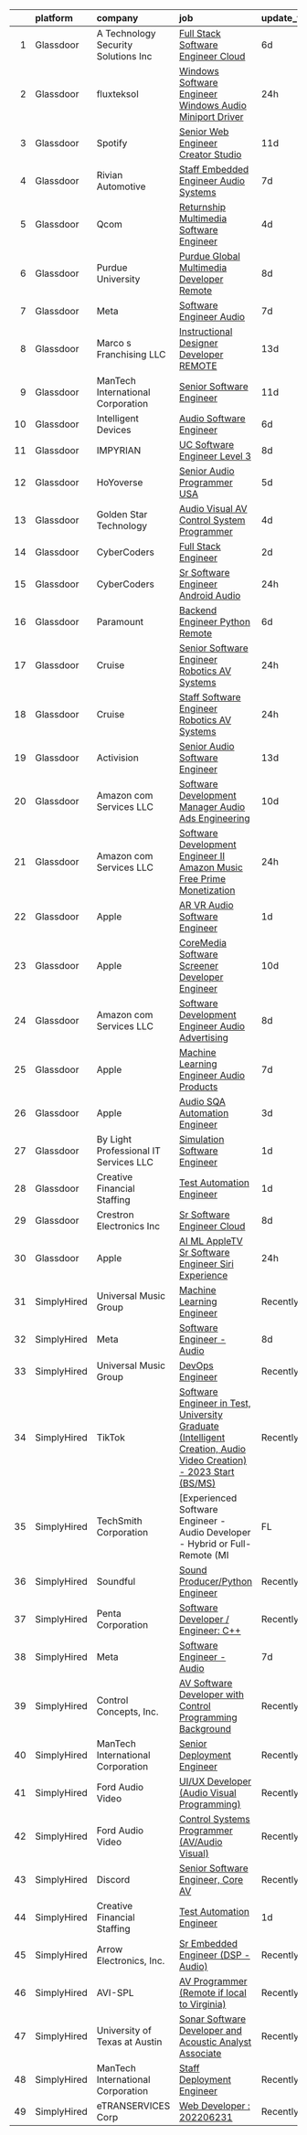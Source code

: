 

|    | platform    | company                                 | job                                                                                                                                                                                                                                                                                                                                                                                                                                                                                                                                                                                                                                                                                                                                                                                                                                                                                                                                                                                                                                                                                                                                                                                                                                                                                                                                                                                                                                                                         | update_time   | location                 |
|---:|:------------|:----------------------------------------|:----------------------------------------------------------------------------------------------------------------------------------------------------------------------------------------------------------------------------------------------------------------------------------------------------------------------------------------------------------------------------------------------------------------------------------------------------------------------------------------------------------------------------------------------------------------------------------------------------------------------------------------------------------------------------------------------------------------------------------------------------------------------------------------------------------------------------------------------------------------------------------------------------------------------------------------------------------------------------------------------------------------------------------------------------------------------------------------------------------------------------------------------------------------------------------------------------------------------------------------------------------------------------------------------------------------------------------------------------------------------------------------------------------------------------------------------------------------------------|:--------------|:-------------------------|
|  1 | Glassdoor   | A  Technology   Security Solutions  Inc | [Full Stack Software Engineer   Cloud](https://www.glassdoor.com/partner/jobListing.htm?pos=126&ao=1136043&s=58&guid=000001835ef20a6e8000db4fe8f6843c&src=GD_JOB_AD&t=SR&vt=w&ea=1&cs=1_a6d3acad&cb=1663745264600&jobListingId=1008139447094&jrtk=3-0-1gdff42kmj4jr801-1gdff42ldj4je801-2e6061a17bceca0a-)                                                                                                                                                                                                                                                                                                                                                                                                                                                                                                                                                                                                                                                                                                                                                                                                                                                                                                                                                                                                                                                                                                                                                                  | 6d            | Bay Shore, NY            |
|  2 | Glassdoor   | fluxteksol                              | [Windows Software Engineer   Windows Audio Miniport Driver](https://www.glassdoor.com/partner/jobListing.htm?pos=107&ao=1136043&s=58&guid=000001835ef20a6e8000db4fe8f6843c&src=GD_JOB_AD&t=SR&vt=w&ea=1&cs=1_77096a1c&cb=1663745264598&jobListingId=1008151562961&jrtk=3-0-1gdff42kmj4jr801-1gdff42ldj4je801-7029e95f460fc368-)                                                                                                                                                                                                                                                                                                                                                                                                                                                                                                                                                                                                                                                                                                                                                                                                                                                                                                                                                                                                                                                                                                                                             | 24h           | Remote                   |
|  3 | Glassdoor   | Spotify                                 | [Senior Web Engineer  Creator Studio](https://www.glassdoor.com/partner/jobListing.htm?pos=110&ao=1136043&s=58&guid=000001835ef20a6e8000db4fe8f6843c&src=GD_JOB_AD&t=SR&vt=w&cs=1_c2031fee&cb=1663745264599&jobListingId=1008129613245&jrtk=3-0-1gdff42kmj4jr801-1gdff42ldj4je801-40150ce8a1fbfc90-)                                                                                                                                                                                                                                                                                                                                                                                                                                                                                                                                                                                                                                                                                                                                                                                                                                                                                                                                                                                                                                                                                                                                                                        | 11d           | New York, NY             |
|  4 | Glassdoor   | Rivian Automotive                       | [Staff Embedded Engineer  Audio Systems](https://www.glassdoor.com/partner/jobListing.htm?pos=128&ao=1136043&s=58&guid=000001835ef20a6e8000db4fe8f6843c&src=GD_JOB_AD&t=SR&vt=w&cs=1_c77b3250&cb=1663745264600&jobListingId=1008137692795&jrtk=3-0-1gdff42kmj4jr801-1gdff42ldj4je801-814389dc06656868-)                                                                                                                                                                                                                                                                                                                                                                                                                                                                                                                                                                                                                                                                                                                                                                                                                                                                                                                                                                                                                                                                                                                                                                     | 7d            | Palo Alto, CA            |
|  5 | Glassdoor   | Qcom                                    | [Returnship   Multimedia Software Engineer](https://www.glassdoor.com/partner/jobListing.htm?pos=117&ao=1136043&s=58&guid=000001835ef20a6e8000db4fe8f6843c&src=GD_JOB_AD&t=SR&vt=w&cs=1_55f0188a&cb=1663745264599&jobListingId=1008145716945&jrtk=3-0-1gdff42kmj4jr801-1gdff42ldj4je801-62c508fc04018ac1-)                                                                                                                                                                                                                                                                                                                                                                                                                                                                                                                                                                                                                                                                                                                                                                                                                                                                                                                                                                                                                                                                                                                                                                  | 4d            | San Diego, CA            |
|  6 | Glassdoor   | Purdue University                       | [Purdue Global Multimedia Developer  Remote ](https://www.glassdoor.com/partner/jobListing.htm?pos=113&ao=1136043&s=58&guid=000001835ef20a6e8000db4fe8f6843c&src=GD_JOB_AD&t=SR&vt=w&cs=1_e355ee26&cb=1663745264599&jobListingId=1008133073256&jrtk=3-0-1gdff42kmj4jr801-1gdff42ldj4je801-8202613e0816d37c-)                                                                                                                                                                                                                                                                                                                                                                                                                                                                                                                                                                                                                                                                                                                                                                                                                                                                                                                                                                                                                                                                                                                                                                | 8d            | Indiana                  |
|  7 | Glassdoor   | Meta                                    | [Software Engineer   Audio](https://www.glassdoor.com/partner/jobListing.htm?pos=102&ao=1110586&s=58&guid=000001835ef20a6e8000db4fe8f6843c&src=GD_JOB_AD&t=SR&vt=w&cs=1_ee87b833&cb=1663745264598&jobListingId=1008135856639&cpc=9DC6E4D8324653EE&jrtk=3-0-1gdff42kmj4jr801-1gdff42ldj4je801-8ba4a61c941c5b92--6NYlbfkN0DYl4UJW4r1Vl7FEn6T9F-rD9lpC-0oMJVSiWjK_MGUd8e8cHXcpv6KPyjLHZEfqkWCUGiQ0wI9PqVeTWqxGgyND9qYUVSARh0wNYVuDDuEF-Bo554zrEt6qyq7A5n0y-XTedloQzBRaaagBbNKKDqA28T8tNJaqkzIV8PPE4mtWYKLFx1H8rBxDm-6tfHQc_I7eT408_CmTnZOYQVfL3jg5vRZSghDwK4sAMF8GKWeerwmpELE4_HM33vUjRGf-Mys8Awo06p-5JVx1TcC7ELoGJ4g7LfaN4csx7GBS_S6Cjl5zv58sPHzjgdi9xry_pO-96QHFjPzwCVKSHyGtOq3X836xs1zYnfM5t_4ICq0PkT1m5AIGlRF-tRpJbwsA5Khvr2WnDRWRUSMgEoyX6tzVIp7AbHL4u3fjNqcFGt5njGihy1MVHVNvucRMNsu7X9HPbrPxd6hHU4D-1NgqXyTqQr7xVs1TQz-7k4Y8B4GU5B56dMmLd2k5J7scXQHFABMxfdi1EGlPUazPKLCGnPfTR1lZjtnAnIneaadjED8IEhHj37GbC_k4TQmlm958kSDCfG-4yORnTyLFbjraBNXa5zCK7rHAIJk4x9dFP4CTnt8aJJR_7OboMJasajLpJGo5Zy58OfyGiFz6-QnzeiQWPT3fGWdmsQtKurf8YYdJaKn8K_5MfM2sZvRmlFMJbtxd8aWODJlY7DqEAkVieqtnvIQNYoHE3BV8Bua-LXtbpnMdwrrHOgbswwAAJtLsPI2LHaFtIinImKokxr-ricL5pvdOrz1Gq1ASSViOcd2iBnFRzD0alD7B0nx4OJkg69tdqXiMfoF7Ra4x-rwV0zhvJMcEp2lX8p4TDzHwS6ouk62lzwzE5KU5-Ltb2eL_wAtFjE4UKY7pf_4Q4D4uM-E-EjqrKubejUpyI-ndIf_xEmMM6Jv42LblP7TbEOV_DDVdwOG3IYyXXbh7gpQkdfEB9bcA2pMSglMa6WAmpslWWPXNkqVdVAhfA5gD236FParc4ymeAtn-BuYk2oTmX2WGPZTbgQe_66DCWSAfrEIdjF_vufZ7woe-GjaKunjoHaUeOR5Wog7-Q%3D%3D) | 7d            | Burlingame, CA           |
|  8 | Glassdoor   | Marco s Franchising  LLC                | [Instructional Designer   Developer  REMOTE ](https://www.glassdoor.com/partner/jobListing.htm?pos=127&ao=1136043&s=58&guid=000001835ef20a6e8000db4fe8f6843c&src=GD_JOB_AD&t=SR&vt=w&ea=1&cs=1_d3294a66&cb=1663745264600&jobListingId=1008123909899&jrtk=3-0-1gdff42kmj4jr801-1gdff42ldj4je801-0a5de8dec64e470a-)                                                                                                                                                                                                                                                                                                                                                                                                                                                                                                                                                                                                                                                                                                                                                                                                                                                                                                                                                                                                                                                                                                                                                           | 13d           | Nashville, TN            |
|  9 | Glassdoor   | ManTech International Corporation       | [Senior Software Engineer](https://www.glassdoor.com/partner/jobListing.htm?pos=130&ao=1136043&s=58&guid=000001835ef20a6e8000db4fe8f6843c&src=GD_JOB_AD&t=SR&vt=w&cs=1_af76d597&cb=1663745264601&jobListingId=1008129783162&jrtk=3-0-1gdff42kmj4jr801-1gdff42ldj4je801-0c2211fff5adb012-)                                                                                                                                                                                                                                                                                                                                                                                                                                                                                                                                                                                                                                                                                                                                                                                                                                                                                                                                                                                                                                                                                                                                                                                   | 11d           | Patuxent River, MD       |
| 10 | Glassdoor   | Intelligent Devices                     | [Audio Software Engineer](https://www.glassdoor.com/partner/jobListing.htm?pos=118&ao=1136043&s=58&guid=000001835ef20a6e8000db4fe8f6843c&src=GD_JOB_AD&t=SR&vt=w&ea=1&cs=1_6ca09e6c&cb=1663745264599&jobListingId=1008139179303&jrtk=3-0-1gdff42kmj4jr801-1gdff42ldj4je801-66b719a56b72330d-)                                                                                                                                                                                                                                                                                                                                                                                                                                                                                                                                                                                                                                                                                                                                                                                                                                                                                                                                                                                                                                                                                                                                                                               | 6d            | Columbia, MD             |
| 11 | Glassdoor   | IMPYRIAN                                | [UC Software Engineer Level 3](https://www.glassdoor.com/partner/jobListing.htm?pos=109&ao=1136043&s=58&guid=000001835ef20a6e8000db4fe8f6843c&src=GD_JOB_AD&t=SR&vt=w&ea=1&cs=1_47905cd8&cb=1663745264598&jobListingId=1008134962937&jrtk=3-0-1gdff42kmj4jr801-1gdff42ldj4je801-077cec4635b9984a-)                                                                                                                                                                                                                                                                                                                                                                                                                                                                                                                                                                                                                                                                                                                                                                                                                                                                                                                                                                                                                                                                                                                                                                          | 8d            | Fort Meade, MD           |
| 12 | Glassdoor   | HoYoverse                               | [Senior Audio Programmer  USA ](https://www.glassdoor.com/partner/jobListing.htm?pos=115&ao=1136043&s=58&guid=000001835ef20a6e8000db4fe8f6843c&src=GD_JOB_AD&t=SR&vt=w&ea=1&cs=1_0c0fa584&cb=1663745264599&jobListingId=1008143838425&jrtk=3-0-1gdff42kmj4jr801-1gdff42ldj4je801-b42397f8f8d5c385-)                                                                                                                                                                                                                                                                                                                                                                                                                                                                                                                                                                                                                                                                                                                                                                                                                                                                                                                                                                                                                                                                                                                                                                         | 5d            | Los Angeles, CA          |
| 13 | Glassdoor   | Golden Star Technology                  | [Audio Visual  AV  Control System Programmer](https://www.glassdoor.com/partner/jobListing.htm?pos=123&ao=1136043&s=58&guid=000001835ef20a6e8000db4fe8f6843c&src=GD_JOB_AD&t=SR&vt=w&ea=1&cs=1_c0ae6870&cb=1663745264600&jobListingId=1008145772251&jrtk=3-0-1gdff42kmj4jr801-1gdff42ldj4je801-75f2835b6a9b7823-)                                                                                                                                                                                                                                                                                                                                                                                                                                                                                                                                                                                                                                                                                                                                                                                                                                                                                                                                                                                                                                                                                                                                                           | 4d            | Cerritos, CA             |
| 14 | Glassdoor   | CyberCoders                             | [Full Stack Engineer](https://www.glassdoor.com/partner/jobListing.htm?pos=104&ao=1110586&s=58&guid=000001835ef20a6e8000db4fe8f6843c&src=GD_JOB_AD&t=SR&vt=w&ea=1&cs=1_ea5c9fa8&cb=1663745264598&jobListingId=1008147802011&cpc=654405A9B1E0A9F5&jrtk=3-0-1gdff42kmj4jr801-1gdff42ldj4je801-1a27eeb6936401a6--6NYlbfkN0CpFJQzrgRR8WqXWK1qKKEqALWJw739KlKqr2H-MSI4eoBlI4EFrmor2FYZMP3muM1IeSMtQn4FAy4zIRSKktiAZV8IuBM6bscdmWl31jdHDA2e1RGPBNYNn8EMCB3eey3-nCGGKD82c1WZVK-cO7I9gOnVrpbQwU3NfmoXgcotk4vwc0sNpVcbtBSTpDOPjAVkZyPw9QT2uDi_S4L72QadIhvTmBZqJJiNXyhK08ZLsdDcxrihuO2JFd_fTFFYMMZv_y26Mcye-mWJVW77trLkfoi_-19rek2Vp0dZWtfKKEtSspNjA43uwCBDISiljcZdZgGxpFx9wrl26ybKmeLorweSVJdDkV7ZkBB7HNM3SLQ5SaUHHrF_0qwRZU-FhMLT2MUmdLnf8PTH7VmsM908vl-OTk8A-nzsDLAKjVjNJPdSNv6BY8a-dXWbkXsMMX_uZA-sacc-wIoy5-KLhPH3PukhGohVno_nRLo4rza3bPY8ART_osrK5WjcXPawIwh7phMgXw9hFdVMtvBUSRPytg-iA_U3c5bq_arRNtuwHNxMi3h-0VM24hdkBZn58qBlTs-UWZbztPfDw0MC8hARj8tC07qWb9S9a8mQB9JkBstSpUXUb_YZI_ULkaDGjRWEfFbmmEahJi4SplCDZ0XkzW0dktQGnrDYXgM3rRFzJWmcQ3m44Hr1fHmm0CCswWGXc2fyKwihU_KNRI4dW4ITIPuT1qkKVgZ72lrI4LBz5hr4Rt7MaFaFux4ql1y_Fb7okT35EmvEl-jkAAP-Dwx18yXY6QO2MmDBnpzxbmAL6itg80zj055ZauhzRfOtE7lYNLKPv1hcWSBfQgeio-75H8xCT1k4jR8pPblEdeFQZqnm3g2-Ts5Sygfp3jfawZOy3dkh_UoHQPJMujsCHQApChj545KJfxUFh0uGsKwpD7c1RUVqN3iGyjFcadh7Zmhz2EXe9RnAjBBHdtmynU6kdvJ3Hguz7ilkUC2e1mQqCgHn2qJZI79rOdpfAzs-H9I%3D)                                                                                | 2d            | New York, NY             |
| 15 | Glassdoor   | CyberCoders                             | [Sr  Software Engineer   Android Audio](https://www.glassdoor.com/partner/jobListing.htm?pos=105&ao=1110586&s=58&guid=000001835ef20a6e8000db4fe8f6843c&src=GD_JOB_AD&t=SR&vt=w&ea=1&cs=1_da1c091b&cb=1663745264598&jobListingId=1008152463667&cpc=47CFDC01B3F81FAC&jrtk=3-0-1gdff42kmj4jr801-1gdff42ldj4je801-87ea219be9794e64--6NYlbfkN0CpFJQzrgRR8WqXWK1qKKEqALWJw739KlKqr2H-MSI4eoBlI4EFrmor2FYZMP3muM3oVLaOs4f3sHrKF-cQOCY0VGw8kTQJ-8qAE5OEdqjuVM_FnO7FUbDXtsDAkUdy7SyMY52pPmmcC8uvAodAUpDw6hGxKckvswjjj-pi9iXD0vHdDBsGF0h-e2W93mZUu1CM4CcAJ0OzPdySrMJa-WVCuajCdGFl6cptJOrc5NdVah5pcOlDlILZmtv8q5lLqQ8v3JzPme2ytycK3AqQ38caAXvOCOInDECaAkqR52wxXKuRy1cE034khzXHuIR0qO8UIZ2CozhIkg6n3cb62XTb6EKwHMo77H23NJU-QfLkvPF930CUZu_znAeAqkujKC_SHf_iillmzdgsro0VA3XNxjjdJV1wE0HfFQ_MqPRXvGKKbuN4_pVd5ampHBgSgoXtfrzXdWDkRv2JHwMMsRWXCl8sqjT_aLpHHD91HO1Hdfxvoj-NWLZis2XQ531FQ7P19E3dvfDKYt-5nk4rcO944L1IfcKjD-SNzdFCRe-OK_6DMVZxAQtfie3qzPiXNsnpU1mjARvZts-8S-jXY9XfjS-PJ9H4_iN_T6B33KZmfZCWHC8cSSZVylW2TSwvq7OZuwSIjRE9sSvT5DGEgdeSPEgPjjvcHor5yiyY6Al_Y7YLcdE3XF23KV0hwovY9PuwFIkkJK_TFCcoy7Om1y9x0sUZLZux4dB9-rZlv6gXuelGq1XXaDq0ME078sNaWWY0ViCtxAsrehbdEDgpIDvvqumxUZH7A4WnnbO0n4hZGPkutLJj7AP9F2pFfwzgoMfBp8yMGlXb9pCwkpm4rHDp240xLGoeAr2W9D5elAYAJ0cGhPXXuws4VC54WAthC8jaKCr_3Ge_a_0o9GvUxj7neQFIsT_SSmBZfr6fVZVIgGlC5MZ0fqrkTnOFFx7jaCMrJmrY1K4mOAixqySp8Z0lEOZixgPwDfM0JxrJYr1IWPVwJQs1cC5n)                                                                            | 24h           | Encinitas, CA            |
| 16 | Glassdoor   | Paramount                               | [Backend Engineer   Python  Remote ](https://www.glassdoor.com/partner/jobListing.htm?pos=108&ao=1136043&s=58&guid=000001835ef20a6e8000db4fe8f6843c&src=GD_JOB_AD&t=SR&vt=w&cs=1_df4d723b&cb=1663745264598&jobListingId=1008140313269&jrtk=3-0-1gdff42kmj4jr801-1gdff42ldj4je801-e5a290a486115280-)                                                                                                                                                                                                                                                                                                                                                                                                                                                                                                                                                                                                                                                                                                                                                                                                                                                                                                                                                                                                                                                                                                                                                                         | 6d            | New York, NY             |
| 17 | Glassdoor   | Cruise                                  | [Senior Software Engineer  Robotics  AV Systems](https://www.glassdoor.com/partner/jobListing.htm?pos=120&ao=1136043&s=58&guid=000001835ef20a6e8000db4fe8f6843c&src=GD_JOB_AD&t=SR&vt=w&cs=1_baf7a591&cb=1663745264600&jobListingId=1008151363054&jrtk=3-0-1gdff42kmj4jr801-1gdff42ldj4je801-6648375773b898da-)                                                                                                                                                                                                                                                                                                                                                                                                                                                                                                                                                                                                                                                                                                                                                                                                                                                                                                                                                                                                                                                                                                                                                             | 24h           | Seattle, WA              |
| 18 | Glassdoor   | Cruise                                  | [Staff Software Engineer  Robotics  AV Systems](https://www.glassdoor.com/partner/jobListing.htm?pos=112&ao=1136043&s=58&guid=000001835ef20a6e8000db4fe8f6843c&src=GD_JOB_AD&t=SR&vt=w&cs=1_46e779e3&cb=1663745264599&jobListingId=1008151363050&jrtk=3-0-1gdff42kmj4jr801-1gdff42ldj4je801-0687408e53283433-)                                                                                                                                                                                                                                                                                                                                                                                                                                                                                                                                                                                                                                                                                                                                                                                                                                                                                                                                                                                                                                                                                                                                                              | 24h           | Seattle, WA              |
| 19 | Glassdoor   | Activision                              | [Senior Audio Software Engineer](https://www.glassdoor.com/partner/jobListing.htm?pos=122&ao=1136043&s=58&guid=000001835ef20a6e8000db4fe8f6843c&src=GD_JOB_AD&t=SR&vt=w&cs=1_7fd1fa92&cb=1663745264600&jobListingId=1008124930917&jrtk=3-0-1gdff42kmj4jr801-1gdff42ldj4je801-1e169e6de3d72119-)                                                                                                                                                                                                                                                                                                                                                                                                                                                                                                                                                                                                                                                                                                                                                                                                                                                                                                                                                                                                                                                                                                                                                                             | 13d           | Woodland Hills, CA       |
| 20 | Glassdoor   | Amazon com Services LLC                 | [Software Development Manager  Audio Ads Engineering](https://www.glassdoor.com/partner/jobListing.htm?pos=124&ao=1136043&s=58&guid=000001835ef20a6e8000db4fe8f6843c&src=GD_JOB_AD&t=SR&vt=w&cs=1_7d297d16&cb=1663745264600&jobListingId=1008130552520&jrtk=3-0-1gdff42kmj4jr801-1gdff42ldj4je801-a04c9248b8ae35a2-)                                                                                                                                                                                                                                                                                                                                                                                                                                                                                                                                                                                                                                                                                                                                                                                                                                                                                                                                                                                                                                                                                                                                                        | 10d           | Austin, TX               |
| 21 | Glassdoor   | Amazon com Services LLC                 | [Software Development Engineer II  Amazon Music Free   Prime Monetization](https://www.glassdoor.com/partner/jobListing.htm?pos=121&ao=1136043&s=58&guid=000001835ef20a6e8000db4fe8f6843c&src=GD_JOB_AD&t=SR&vt=w&cs=1_38f9783a&cb=1663745264600&jobListingId=1008151743871&jrtk=3-0-1gdff42kmj4jr801-1gdff42ldj4je801-bea9cd3b8c86cfd0-)                                                                                                                                                                                                                                                                                                                                                                                                                                                                                                                                                                                                                                                                                                                                                                                                                                                                                                                                                                                                                                                                                                                                   | 24h           | San Francisco, CA        |
| 22 | Glassdoor   | Apple                                   | [AR VR Audio Software Engineer](https://www.glassdoor.com/partner/jobListing.htm?pos=119&ao=1136043&s=58&guid=000001835ef20a6e8000db4fe8f6843c&src=GD_JOB_AD&t=SR&vt=w&cs=1_fefc5431&cb=1663745264599&jobListingId=1008150110948&jrtk=3-0-1gdff42kmj4jr801-1gdff42ldj4je801-f3ff31dfabaa24fb-)                                                                                                                                                                                                                                                                                                                                                                                                                                                                                                                                                                                                                                                                                                                                                                                                                                                                                                                                                                                                                                                                                                                                                                              | 1d            | Cupertino, CA            |
| 23 | Glassdoor   | Apple                                   | [CoreMedia Software Screener   Developer Engineer](https://www.glassdoor.com/partner/jobListing.htm?pos=103&ao=1110586&s=58&guid=000001835ef20a6e8000db4fe8f6843c&src=GD_JOB_AD&t=SR&vt=w&cs=1_58e1f74b&cb=1663745264598&jobListingId=1008130706147&cpc=AC285F3A3ECA6BB0&jrtk=3-0-1gdff42kmj4jr801-1gdff42ldj4je801-f741117e06ecec0a--6NYlbfkN0BvKrLyj5gPmtZO9T8euul8TCxuuKNOtzRJOomxnwSEodTz2Bc-sPZlC5mDe-NOaJjx5GagAawwa3L70H2fXjD_koObeOcEeIsfxDXyG3eVTizFtk3kE2UdaGejVhBRIC8FhwPMzmG_-2xf5w-BAQm5ymAdntV9uhxMTsJ6CcnBDrM-HIQDZEMNk-lJZ36Nu619L4i9VR8XpT09ZYgacZI-J-6HaDllO9RAVRkb8qJua84fiwq_8B5hir1Ro0RiZX_QRx_PujzPUC8EHIfihf7FRmCiTpy58L2uJYyFpqkVygVsdzSZi3CojTAFcPJEXvKOMPFjB3fWJ-ZD7Shb_T7Zm2pIs5lbOhonEe4ZHEjJWQy_LhT72VdMCeUByEieE6RFJX3zfiu8E80oXbRFU48q5AVLv5TeItekePMvBCF-Drnk4cZ7ngFYuobTpDLb00NdycEtRcWrgoPVVkqMvaxuEFHvr6lmUxE_UEBZhbmLi9JldkcqhlLbOhdcYVVJOdmrK6a7_FxJkibyftWc4c51904DXA4H_c7rhkVW5nDRPVvE86rQOwddqkFZcfDVur53eHOhQut-RuYvODSjp4nMy6iPlbzNg53b5cCDwyPYwQDxu0j6MFK7e2NU-B-cwHaKQ3-2xDfHemaqmfo9jFO_-8MT7GSseN03VRhNh4cbANJviorV8NPYIVqmTcV2dRNTAVuwJ4vm5OIqZpPn51wA2guuaG6JktmzkFGkFGmQe95ymhIiA_hFV8URRQCZWKHkoQ2Ohe3uRfjTsRLrXeClfVSsu13h8DAgbRKUrGXQCtA8rCn5w1eGoJKtN-80PYs1M-WxGla-0cBGz16MkVjArO9ynfLO_nHbxtINf-elgSOngz_nGTat0bN0Z20xnI7VJ6qLdqATV55NAgpFaSbJUQt77a-2sJCbjB0n2HZRv-xRBWAPvl9lDJCYgEZQ-R8pU1BrUnfiEgfWXdmg4V5uBFp2dU2fXvLYHy14bk1C3A%3D%3D)                                                                          | 10d           | San Diego, CA            |
| 24 | Glassdoor   | Amazon com Services LLC                 | [Software Development Engineer  Audio Advertising](https://www.glassdoor.com/partner/jobListing.htm?pos=111&ao=1136043&s=58&guid=000001835ef20a6e8000db4fe8f6843c&src=GD_JOB_AD&t=SR&vt=w&cs=1_174fd2a5&cb=1663745264599&jobListingId=1008134589105&jrtk=3-0-1gdff42kmj4jr801-1gdff42ldj4je801-e6578b0e774199d3-)                                                                                                                                                                                                                                                                                                                                                                                                                                                                                                                                                                                                                                                                                                                                                                                                                                                                                                                                                                                                                                                                                                                                                           | 8d            | Austin, TX               |
| 25 | Glassdoor   | Apple                                   | [Machine Learning Engineer  Audio Products](https://www.glassdoor.com/partner/jobListing.htm?pos=106&ao=1110586&s=58&guid=000001835ef20a6e8000db4fe8f6843c&src=GD_JOB_AD&t=SR&vt=w&cs=1_9e00aa32&cb=1663745264599&jobListingId=1008136389935&cpc=3BA4CE39D5B5DEF5&jrtk=3-0-1gdff42kmj4jr801-1gdff42ldj4je801-70de91abb83b5434--6NYlbfkN0BvKrLyj5gPmtZO9T8euul8TCxuuKNOtzRJOomxnwSEodTz2Bc-sPZl8WPllYOnI2iSiV5Jwp96GP-nA0nsfOl5SpQEqkHM_Togz0qhXdyIJdkgcd2o4eNJrzaYBsCmJ8QUREDdXvT4fWt9U-8uM3dCZYkS0bW87wLnGYLTEFeJaJhJUgMVrF_C6dnF3-3eRxSQWZPJNUm9pw99cRQrIU37VpHIVfDBSKURAqTsZxq6l0mlxksWYXQeawC1Riwxn9wW_-b2Cga69Y11hKDDEfDEd3Ge2pW8g-KcBBsCE2kqNKk3It5B1RLNM5a_DUtq8uUexRGkBvwqg-VBYb_ritZAtporcKQMUrfZkVmNRdv_vNUiXdSZHrzsIYc3PuE_Ld5DM_cOuwotxTMrxOcYgthBVr2hy-DnlfMKXHc7-Mhp574BtKY2ZCYxrF7Bty9bxqhcWKW_rZJHG4E8uL_hjT4Kw_m5V6Uy9X89cyelJxwwjD5faPtpScVOrl8axQnD5sugPH_GPqSu1bbdFTZg-Me_OXeJ2ZN-32C6qVNhr5B3Tz1Rmv-vd2cgyxasJ7DxFwMqL40VXehfw4KDKKvRHj5fLu9W4lnIrop5ZFhw4sODwigAt56vA6di7Hm5A4QmZPdP3HwXMjELfHgLQW6LWFB_Zme1EQCwI6Z6kMqDyHfD3ot5pHIvfoS6bbLYYon078ZXavqsXPQRxffKoPIOk1TK1g9ula8mjU1YBSc2EHiJbqsny0qeUJZ2YH95CY0unA5HqBymhAqGNJIzlGYCVdlIyg4uE_dyIOgtqj-bVfXhYxa7rAw8GiTKfXJ-BN2Po9VHewp3CW5OFnR6eKjVIF4BsjpGn6SPHyyjOJd1aI3uqJemB2aV0KqbHNZ9jtBoy6020jPdqUbzp30Y-n5sLF_Zw_RrGgIIH5pTV8N0tOsHT7JIvQJmnBs_ejfHhQPQFF1Tc3Blggxf0FdWH8Mk4_4jnuTSVqXZcPY%3D)                                                                                               | 7d            | San Diego, CA            |
| 26 | Glassdoor   | Apple                                   | [Audio SQA Automation Engineer](https://www.glassdoor.com/partner/jobListing.htm?pos=125&ao=1136043&s=58&guid=000001835ef20a6e8000db4fe8f6843c&src=GD_JOB_AD&t=SR&vt=w&cs=1_f5be0d22&cb=1663745264600&jobListingId=1008146904400&jrtk=3-0-1gdff42kmj4jr801-1gdff42ldj4je801-2883d3b1dd5e8401-)                                                                                                                                                                                                                                                                                                                                                                                                                                                                                                                                                                                                                                                                                                                                                                                                                                                                                                                                                                                                                                                                                                                                                                              | 3d            | Cupertino, CA            |
| 27 | Glassdoor   | By Light Professional IT Services LLC   | [Simulation Software Engineer](https://www.glassdoor.com/partner/jobListing.htm?pos=129&ao=1136043&s=58&guid=000001835ef20a6e8000db4fe8f6843c&src=GD_JOB_AD&t=SR&vt=w&cs=1_5c402b8a&cb=1663745264600&jobListingId=1008149639698&jrtk=3-0-1gdff42kmj4jr801-1gdff42ldj4je801-5410423d03551739-)                                                                                                                                                                                                                                                                                                                                                                                                                                                                                                                                                                                                                                                                                                                                                                                                                                                                                                                                                                                                                                                                                                                                                                               | 1d            | Chantilly, VA            |
| 28 | Glassdoor   | Creative Financial Staffing             | [Test Automation Engineer](https://www.glassdoor.com/partner/jobListing.htm?pos=101&ao=1110586&s=58&guid=000001835ef20a6e8000db4fe8f6843c&src=GD_JOB_AD&t=SR&vt=w&cs=1_eb3ec235&cb=1663745264598&jobListingId=1008149633618&cpc=BC94DADD91C18169&jrtk=3-0-1gdff42kmj4jr801-1gdff42ldj4je801-4aa9a3c284099fdb--6NYlbfkN0AyIsnDczwcVDFrYpf5kat3hxWjSi6qx3YGCfJB8v0u0roYrISoV_-vLBimF2mj67DiFf9yjlpT9KhMv7TrQ7Ga8wTdsAPEnwvyOB9KNFkEq7WUPWURgi8VnMW0W4_PiaqKRYgFZABFkwkV55blQby7w8LMyQWKfEpkiaFtETbcBoe1TVERo9c6_7P7AY9ThVTZouS0iRh_i9ipUAdFHc_AJyjcEz8i_9uuGc2YfRdzQYAf-deAno-ZYEVtjRs1uOePVA0mQw5mmdMOSTWqSirZqoY8EdH5W-vKWQ2YIjBGIURfzMJGXiJvzQ8SgHZ8omQbc-vrAZrnJh-a6MDWgFrWs1p7xjhC0nw8GICgsX7iPnUSobSWoj02Jme_aKzfUGkZz6wyrFUfhUJ1rb7EjA_qtgKXddwmCRqbLJU-mSHleDv5fds6DRf_Hll-dKACWOjx5aF7StvLR01m7HR6ExnS07z31ySk73Ede5yYt5nAAoQHmInODZaj_2K3_-jb6hwwfvzYB2q8iQF-alooILOIGFaTt7AE2zHlT9TStubJLHwjqi4_8DcpqXl6uOIg_ZuODBqolISnXk9C3mmo4DbK)                                                                                                                                                                                                                                                                                                                                                                                                                                                                                                                              | 1d            | Muskegon, MI             |
| 29 | Glassdoor   | Crestron Electronics  Inc               | [Sr  Software Engineer  Cloud](https://www.glassdoor.com/partner/jobListing.htm?pos=114&ao=1136043&s=58&guid=000001835ef20a6e8000db4fe8f6843c&src=GD_JOB_AD&t=SR&vt=w&ea=1&cs=1_ff23d2b5&cb=1663745264599&jobListingId=1008134136700&jrtk=3-0-1gdff42kmj4jr801-1gdff42ldj4je801-56bd0092787d34df-)                                                                                                                                                                                                                                                                                                                                                                                                                                                                                                                                                                                                                                                                                                                                                                                                                                                                                                                                                                                                                                                                                                                                                                          | 8d            | Remote                   |
| 30 | Glassdoor   | Apple                                   | [AI ML   AppleTV Sr  Software Engineer  Siri Experience](https://www.glassdoor.com/partner/jobListing.htm?pos=116&ao=1136043&s=58&guid=000001835ef20a6e8000db4fe8f6843c&src=GD_JOB_AD&t=SR&vt=w&cs=1_7268fdf7&cb=1663745264599&jobListingId=1008152670946&jrtk=3-0-1gdff42kmj4jr801-1gdff42ldj4je801-cf95beddc319a640-)                                                                                                                                                                                                                                                                                                                                                                                                                                                                                                                                                                                                                                                                                                                                                                                                                                                                                                                                                                                                                                                                                                                                                     | 24h           | Cupertino, CA            |
| 31 | SimplyHired | Universal Music Group                   | [Machine Learning Engineer](https://www.simplyhired.com/job/7F7tKIKicRT21DGlEQPQtY43ZU3HTFx0bz7kPoBCq2-u9UMUnUC1jQ?q=sound+developer)                                                                                                                                                                                                                                                                                                                                                                                                                                                                                                                                                                                                                                                                                                                                                                                                                                                                                                                                                                                                                                                                                                                                                                                                                                                                                                                                       | Recently      | Remote +1 location       |
| 32 | SimplyHired | Meta                                    | [Software Engineer - Audio](https://www.simplyhired.com/job/_xY3YWyiEC9cGyTlod-RxUQJf87GiSRkVM7hn6YzZ_dyQ_-LjvAQ0Q?q=sound+developer)                                                                                                                                                                                                                                                                                                                                                                                                                                                                                                                                                                                                                                                                                                                                                                                                                                                                                                                                                                                                                                                                                                                                                                                                                                                                                                                                       | 8d            | Seattle, WA +4 locations |
| 33 | SimplyHired | Universal Music Group                   | [DevOps Engineer](https://www.simplyhired.com/job/5GAEhHdEX95F6xYnfgVeFnk2y9jZ5cZRVz_4RB9TXjNFKEOercumGA?q=sound+developer)                                                                                                                                                                                                                                                                                                                                                                                                                                                                                                                                                                                                                                                                                                                                                                                                                                                                                                                                                                                                                                                                                                                                                                                                                                                                                                                                                 | Recently      | Remote +1 location       |
| 34 | SimplyHired | TikTok                                  | [Software Engineer in Test, University Graduate (Intelligent Creation, Audio Video Creation) - 2023 Start (BS/MS)](https://www.simplyhired.com/job/QM5jpbPgqy-BqYbCL-WHQgFdItS3ZpBrMVk4bB_MPEEDGBy8bZMAhg?q=sound+developer)                                                                                                                                                                                                                                                                                                                                                                                                                                                                                                                                                                                                                                                                                                                                                                                                                                                                                                                                                                                                                                                                                                                                                                                                                                                | Recently      | Mountain View, CA        |
| 35 | SimplyHired | TechSmith Corporation                   | [Experienced Software Engineer - Audio Developer - Hybrid or Full-Remote (MI | FL | IL | NC | TX)](https://www.simplyhired.com/job/8Ri1bqcZce2bH5Fmfv2FSUlejcX6u0ta2zJ4WcsU7MCmt_AXDCG5Tg?q=sound+developer)                                                                                                                                                                                                                                                                                                                                                                                                                                                                                                                                                                                                                                                                                                                                                                                                                                                                                                                                                                                                                                                                                                                                                                                                                                                                | Recently      | Remote, MI               |
| 36 | SimplyHired | Soundful                                | [Sound Producer/Python Engineer](https://www.simplyhired.com/job/fKwTfqRWVzhZJJT6yoybTUB5_pL76wxlddnu6kqy2_naoU7JVaHVBQ?q=sound+developer)                                                                                                                                                                                                                                                                                                                                                                                                                                                                                                                                                                                                                                                                                                                                                                                                                                                                                                                                                                                                                                                                                                                                                                                                                                                                                                                                  | Recently      | Remote                   |
| 37 | SimplyHired | Penta Corporation                       | [Software Developer / Engineer: C++](https://www.simplyhired.com/job/bUO_vJkI_HohqzEMNUFpvA3bsWny6AEb9gpmqCafCoVK8SHi0ZJQ5Q?q=sound+developer)                                                                                                                                                                                                                                                                                                                                                                                                                                                                                                                                                                                                                                                                                                                                                                                                                                                                                                                                                                                                                                                                                                                                                                                                                                                                                                                              | Recently      | New Orleans, LA          |
| 38 | SimplyHired | Meta                                    | [Software Engineer - Audio](https://www.simplyhired.com/job/maO_m5PgKmS771rzGKd21Xf1IphBop5oZC7_od5wa7st5fVLSs6mIQ?q=sound+developer)                                                                                                                                                                                                                                                                                                                                                                                                                                                                                                                                                                                                                                                                                                                                                                                                                                                                                                                                                                                                                                                                                                                                                                                                                                                                                                                                       | 7d            | Remote                   |
| 39 | SimplyHired | Control Concepts, Inc.                  | [AV Software Developer with Control Programming Background](https://www.simplyhired.com/job/tsTEIqkliCZzy7oLJnXwYDq6-UyEEekksSKNvmXhWCz9P__STJXDuQ?q=sound+developer)                                                                                                                                                                                                                                                                                                                                                                                                                                                                                                                                                                                                                                                                                                                                                                                                                                                                                                                                                                                                                                                                                                                                                                                                                                                                                                       | Recently      | Fairfield, NJ            |
| 40 | SimplyHired | ManTech International Corporation       | [Senior Deployment Engineer](https://www.simplyhired.com/job/C0L7s8dKsJXUkS1bD_TyQFrNT4BDDiXiC8WVp6ZOF1PzFHz51SjQdg?q=sound+developer)                                                                                                                                                                                                                                                                                                                                                                                                                                                                                                                                                                                                                                                                                                                                                                                                                                                                                                                                                                                                                                                                                                                                                                                                                                                                                                                                      | Recently      | Chantilly, VA            |
| 41 | SimplyHired | Ford Audio Video                        | [UI/UX Developer (Audio Visual Programming)](https://www.simplyhired.com/job/FbTSGqPXw0SVLwJb1vdnxa7CLUuwQkhwUR7TOhAfofXdRZztd_k2dw?q=sound+developer)                                                                                                                                                                                                                                                                                                                                                                                                                                                                                                                                                                                                                                                                                                                                                                                                                                                                                                                                                                                                                                                                                                                                                                                                                                                                                                                      | Recently      | Las Vegas, NV            |
| 42 | SimplyHired | Ford Audio Video                        | [Control Systems Programmer (AV/Audio Visual)](https://www.simplyhired.com/job/xanEzyDhRi0M3mc3H-EUUx4RJqK473-paq8sU3EwlhUe6HlvxawFow?q=sound+developer)                                                                                                                                                                                                                                                                                                                                                                                                                                                                                                                                                                                                                                                                                                                                                                                                                                                                                                                                                                                                                                                                                                                                                                                                                                                                                                                    | Recently      | Oklahoma City, OK        |
| 43 | SimplyHired | Discord                                 | [Senior Software Engineer, Core AV](https://www.simplyhired.com/job/oRlZp5-htR-QFSZ39gdjYLcRc450Js-_8Hq8V7TMly7EnQXYIU2hsw?q=sound+developer)                                                                                                                                                                                                                                                                                                                                                                                                                                                                                                                                                                                                                                                                                                                                                                                                                                                                                                                                                                                                                                                                                                                                                                                                                                                                                                                               | Recently      | San Francisco, CA        |
| 44 | SimplyHired | Creative Financial Staffing             | [Test Automation Engineer](https://www.simplyhired.com/job/-alV2EVC3amqdHOv5t-SyyoLzWPqFXiT0_iRc_zTGG7EcWF_WDUGKw?q=sound+developer)                                                                                                                                                                                                                                                                                                                                                                                                                                                                                                                                                                                                                                                                                                                                                                                                                                                                                                                                                                                                                                                                                                                                                                                                                                                                                                                                        | 1d            | Grand Rapids, MI         |
| 45 | SimplyHired | Arrow Electronics, Inc.                 | [Sr Embedded Engineer (DSP - Audio)](https://www.simplyhired.com/job/i311K4SrDxCaCVOg2tksHN_IUkWR9trCPsnkekg2Ppoy9X1XTHyy_Q?q=sound+developer)                                                                                                                                                                                                                                                                                                                                                                                                                                                                                                                                                                                                                                                                                                                                                                                                                                                                                                                                                                                                                                                                                                                                                                                                                                                                                                                              | Recently      | Westborough, MA          |
| 46 | SimplyHired | AVI-SPL                                 | [AV Programmer (Remote if local to Virginia)](https://www.simplyhired.com/job/cXRd39HJkPpljO6XblYmHt2uK-8VKjmOlbU7xjbn1uxToPfpIhsY5A?q=sound+developer)                                                                                                                                                                                                                                                                                                                                                                                                                                                                                                                                                                                                                                                                                                                                                                                                                                                                                                                                                                                                                                                                                                                                                                                                                                                                                                                     | Recently      | Richmond, VA             |
| 47 | SimplyHired | University of Texas at Austin           | [Sonar Software Developer and Acoustic Analyst Associate](https://www.simplyhired.com/job/G6MGPKPgcpavQ_-zy-lkoVJ1WVl1gKkEFvxcG1plaIkhkbEhWdhHOA?q=sound+developer)                                                                                                                                                                                                                                                                                                                                                                                                                                                                                                                                                                                                                                                                                                                                                                                                                                                                                                                                                                                                                                                                                                                                                                                                                                                                                                         | Recently      | Austin, TX               |
| 48 | SimplyHired | ManTech International Corporation       | [Staff Deployment Engineer](https://www.simplyhired.com/job/yPDQ9_tPGp_8aufyeI2VJy4oOgwa1eZMATiJXNsYgtEmMWFMC5VaPQ?q=sound+developer)                                                                                                                                                                                                                                                                                                                                                                                                                                                                                                                                                                                                                                                                                                                                                                                                                                                                                                                                                                                                                                                                                                                                                                                                                                                                                                                                       | Recently      | Patuxent River, MD       |
| 49 | SimplyHired | eTRANSERVICES Corp                      | [Web Developer : 202206231](https://www.simplyhired.com/job/JUeRNLg2fVrm3JVsaF6MpsEN21RsMKhbHj4OoiYktxJLwL50Sav-SA?q=sound+developer)                                                                                                                                                                                                                                                                                                                                                                                                                                                                                                                                                                                                                                                                                                                                                                                                                                                                                                                                                                                                                                                                                                                                                                                                                                                                                                                                       | Recently      | Fredericksburg, VA       |